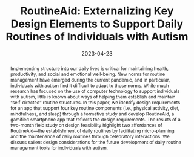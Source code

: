 ---
title: "RoutineAid: Externalizing Key Design Elements to Support Daily Routines of Individuals with Autism"
year: 2023
date: 2023-04-23
authors:
  - Bogoan Kim
  - Sung-In Kim
  - Sangwon Park
  - Hee Jeong Yoo
  - Hwajung Hong
  - Kyungsik Han
venue: CHI'23
venue_full: "Proceedings of the 2023 CHI Conference on Human Factors in Computing Systems"
abstract: "Implementing structure into our daily lives is critical for maintaining health, productivity, and social and emotional well-being. New norms for routine management have emerged during the current pandemic, and in particular, individuals with autism find it difficult to adapt to those norms. While much research has focused on the use of computer technology to support individuals with autism, little is known about ways of helping them establish and maintain “self-directed” routine structures. In this paper, we identify design requirements for an app that support four key routine components (i.e., physical activity, diet, mindfulness, and sleep) through a formative study and develop RoutineAid, a gamified smartphone app that reflects the design requirements. The results of a two-month field study on design feasibility highlight two affordances of RoutineAid—the establishment of daily routines by facilitating micro-planning and the maintenance of daily routines through celebratory interactions. We discuss salient design considerations for the future development of daily routine management tools for individuals with autism."
award: ""
video: ""
pdf: "https://dl.acm.org/doi/pdf/10.1145/3544548.3581048"
slide: ""
bibtex: |-
  @inproceedings{kim2023routineaid,
    title={RoutineAid: Externalizing Key Design Elements to Support Daily Routines of Individuals with Autism},
    author={Kim, Bogoan and Kim, Sung-In and Park, Sangwon and Yoo, Hee Jeong and Hong, Hwajung and Han, Kyungsik},
    booktitle={Proceedings of the 2023 CHI Conference on Human Factors in Computing Systems},
    pages={1--18},
    year={2023}
    }
category: 
  - "Healthcare"
  - "Autism"
---